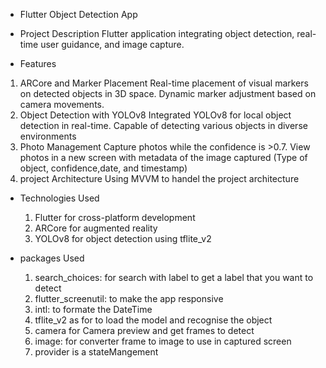 
- Flutter Object Detection App

- Project Description
  Flutter application integrating object detection, real-time user guidance, and image capture.

- Features

1. ARCore and Marker Placement
   Real-time placement of visual markers on detected objects in 3D space.
   Dynamic marker adjustment based on camera movements.
2. Object Detection with YOLOv8
   Integrated YOLOv8 for local object detection in real-time.
   Capable of detecting various objects in diverse environments
3. Photo Management
   Capture photos while the confidence is >0.7.
   View photos in a new screen with metadata of the image captured (Type of object, confidence,date,
   and timestamp)
4. project Architecture
    Using MVVM to handel the project architecture

- Technologies Used
    1. Flutter for cross-platform development
    2. ARCore for augmented reality
    3. YOLOv8 for object detection using tflite_v2

- packages Used
    1. search_choices: for search with label to get a label that you want to detect
    2. flutter_screenutil: to make the app responsive
    3. intl: to formate the DateTime
    4. tflite_v2 as for to load the model and recognise the object
    5. camera for Camera preview and get frames to detect
    6. image: for converter frame to image to use in captured screen
    7. provider is a stateMangement  
    













